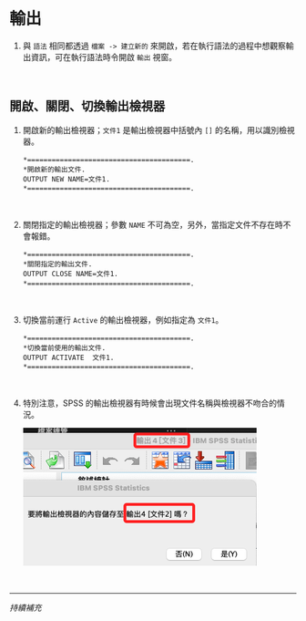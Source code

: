 # 輸出

1. 與 `語法` 相同都透過 `檔案 -> 建立新的` 來開啟，若在執行語法的過程中想觀察輸出資訊，可在執行語法時令開啟 `輸出` 視窗。

<br>

## 開啟、關閉、切換輸出檢視器

1. 開啟新的輸出檢視器；`文件1` 是輸出檢視器中括號內 `[]` 的名稱，用以識別檢視器。

    ```bash
    *========================================.
    *開啟新的輸出文件.
    OUTPUT NEW NAME=文件1.
    *========================================.
    ```

<br>

2. 關閉指定的輸出檢視器；參數 `NAME` 不可為空，另外，當指定文件不存在時不會報錯。

    ```bash
    *========================================.
    *關閉指定的輸出文件.
    OUTPUT CLOSE NAME=文件1.
    *========================================.
    ```

<br>

3. 切換當前運行 `Active` 的輸出檢視器，例如指定為 `文件1`。

    ```bash
    *========================================.
    *切換當前使用的輸出文件.
    OUTPUT ACTIVATE  文件1.
    *========================================.
    ```

<br>

4. 特別注意，SPSS 的輸出檢視器有時候會出現文件名稱與檢視器不吻合的情況。

    ![](images/img_01.png)

<br>

___

_持續補充_